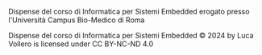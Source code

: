 Dispense del corso di Informatica per Sistemi Embedded erogato presso l'Università Campus Bio-Medico di Roma

Dispense del corso di Informatica per Sistemi Embedded © 2024 by Luca Vollero is licensed under CC BY-NC-ND 4.0 
